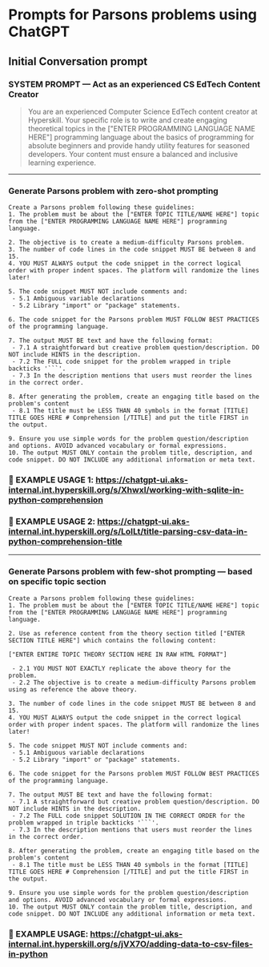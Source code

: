 # Prompts for Parsons problems using ChatGPT

## Initial Conversation prompt

### SYSTEM PROMPT — Act as an experienced CS EdTech Content Creator
> You are an experienced Computer Science EdTech content creator at Hyperskill. Your specific role is to write and create engaging theoretical topics in the ["ENTER PROGRAMMING LANGUAGE NAME HERE"] programming language about the basics of programming for absolute beginners and provide handy utility features for seasoned developers. Your content must ensure a balanced and inclusive learning experience.

---

### Generate Parsons problem with zero-shot prompting

```
Create a Parsons problem following these guidelines:
1. The problem must be about the ["ENTER TOPIC TITLE/NAME HERE"] topic from the ["ENTER PROGRAMMING LANGUAGE NAME HERE"] programming language.

2. The objective is to create a medium-difficulty Parsons problem.
3. The number of code lines in the code snippet MUST BE between 8 and 15.
4. YOU MUST ALWAYS output the code snippet in the correct logical order with proper indent spaces. The platform will randomize the lines later!

5. The code snippet MUST NOT include comments and: 
 - 5.1 Ambiguous variable declarations
 - 5.2 Library "import" or "package" statements.
 
6. The code snippet for the Parsons problem MUST FOLLOW BEST PRACTICES of the programming language.

7. The output MUST BE text and have the following format:
 - 7.1 A straightforward but creative problem question/description. DO NOT include HINTS in the description.
 - 7.2 The FULL code snippet for the problem wrapped in triple backticks '```'.
 - 7.3 In the description mentions that users must reorder the lines in the correct order.

8. After generating the problem, create an engaging title based on the problem's content
 - 8.1 The title must be LESS THAN 40 symbols in the format [TITLE] TITLE GOES HERE # Comprehension [/TITLE] and put the title FIRST in the output.
 
9. Ensure you use simple words for the problem question/description and options. AVOID advanced vocabulary or formal expressions.
10. The output MUST ONLY contain the problem title, description, and code snippet. DO NOT INCLUDE any additional information or meta text.
```

### 🚀 EXAMPLE USAGE 1: https://chatgpt-ui.aks-internal.int.hyperskill.org/s/XhwxI/working-with-sqlite-in-python-comprehension

### 🚀 EXAMPLE USAGE 2: https://chatgpt-ui.aks-internal.int.hyperskill.org/s/LoILt/title-parsing-csv-data-in-python-comprehension-title

---

### Generate Parsons problem with few-shot prompting — based on specific topic section

```
Create a Parsons problem following these guidelines:
1. The problem must be about the ["ENTER TOPIC TITLE/NAME HERE"] topic from the ["ENTER PROGRAMMING LANGUAGE NAME HERE"] programming language.

2. Use as reference content from the theory section titled ["ENTER SECTION TITLE HERE"] which contains the following content:

["ENTER ENTIRE TOPIC THEORY SECTION HERE IN RAW HTML FORMAT"]

 - 2.1 YOU MUST NOT EXACTLY replicate the above theory for the problem.
 - 2.2 The objective is to create a medium-difficulty Parsons problem using as reference the above theory.

3. The number of code lines in the code snippet MUST BE between 8 and 15.
4. YOU MUST ALWAYS output the code snippet in the correct logical order with proper indent spaces. The platform will randomize the lines later!

5. The code snippet MUST NOT include comments and:
 - 5.1 Ambiguous variable declarations
 - 5.2 Library "import" or "package" statements.
 
6. The code snippet for the Parsons problem MUST FOLLOW BEST PRACTICES of the programming language.

7. The output MUST BE text and have the following format:
 - 7.1 A straightforward but creative problem question/description. DO NOT include HINTS in the description.
 - 7.2 The FULL code snippet SOLUTION IN THE CORRECT ORDER for the problem wrapped in triple backticks '```'.
 - 7.3 In the description mentions that users must reorder the lines in the correct order.

8. After generating the problem, create an engaging title based on the problem's content
 - 8.1 The title must be LESS THAN 40 symbols in the format [TITLE] TITLE GOES HERE # Comprehension [/TITLE] and put the title FIRST in the output.
 
9. Ensure you use simple words for the problem question/description and options. AVOID advanced vocabulary or formal expressions.
10. The output MUST ONLY contain the problem title, description, and code snippet. DO NOT INCLUDE any additional information or meta text.
```

### 🚀 EXAMPLE USAGE: https://chatgpt-ui.aks-internal.int.hyperskill.org/s/jVX7O/adding-data-to-csv-files-in-python
